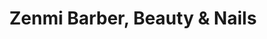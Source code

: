 ---
title: "Zenmi Barber, Beauty & Nails"
url: /woodbridge/zenmi-barber-beauty-und-nails/
shop: Kosmetik
---